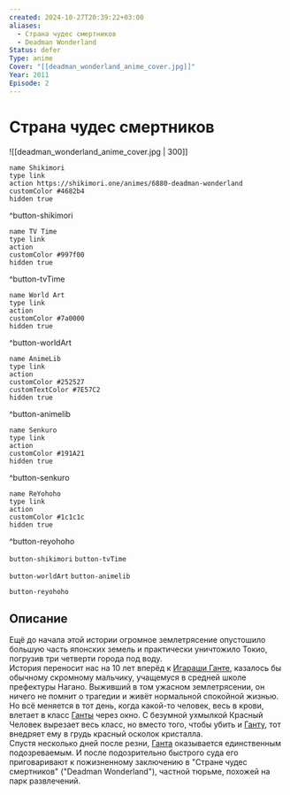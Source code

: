```yaml
---
created: 2024-10-27T20:39:22+03:00
aliases:
  - Страна чудес смертников
  - Deadman Wonderland
Status: defer
Type: anime
Cover: "[[deadman_wonderland_anime_cover.jpg]]"
Year: 2011
Episode: 2
---
```


# Страна чудес смертников

![[deadman_wonderland_anime_cover.jpg | 300]]

```button
name Shikimori
type link
action https://shikimori.one/animes/6880-deadman-wonderland
customColor #4682b4
hidden true
```
^button-shikimori

```button
name TV Time
type link
action 
customColor #997f00
hidden true
```
^button-tvTime

```button
name World Art
type link
action 
customColor #7a0000
hidden true
```
^button-worldArt

```button
name AnimeLib
type link
action 
customColor #252527
customTextColor #7E57C2
hidden true
```
^button-animelib

```button
name Senkuro
type link
action 
customColor #191A21
hidden true
```
^button-senkuro

```button
name ReYohoho
type link
action 
customColor #1c1c1c
hidden true
```
^button-reyohoho



`button-shikimori` `button-tvTime`

`button-worldArt` `button-animelib`

`button-reyohoho`

## Описание

Ещё до начала этой истории огромное землетрясение опустошило большую часть японских земель и практически уничтожило Токио, погрузив три четверти города под воду.  
История переносит нас на 10 лет вперёд к [Игараши Ганте](https://shikimori.one/characters/8630-ganta-igarashi), казалось бы обычному скромному мальчику, учащемуся в средней школе префектуры Нагано. Выживший в том ужасном землетрясении, он ничего не помнит о трагедии и живёт нормальной спокойной жизнью.  
Но всё меняется в тот день, когда какой-то человек, весь в крови, влетает в класс [Ганты](https://shikimori.one/characters/8630-ganta-igarashi) через окно. С безумной ухмылкой Красный Человек вырезает весь класс, но вместо того, чтобы убить и [Ганту](https://shikimori.one/characters/8630-ganta-igarashi), тот внедряет ему в грудь красный осколок кристалла.  
Спустя несколько дней после резни, [Ганта](https://shikimori.one/characters/8630-ganta-igarashi) оказывается единственным подозреваемым. И после подозрительно быстрого суда его приговаривают к пожизненному заключению в "Стране чудес смертников" ("Deadman Wonderland"), частной тюрьме, похожей на парк развлечений.
